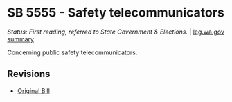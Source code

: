 # SB 5555 - Safety telecommunicators
*Status: First reading, referred to State Government & Elections.* | [leg.wa.gov summary](https://app.leg.wa.gov/billsummary?BillNumber=5555&Year=2021)

Concerning public safety telecommunicators.

## Revisions
* [Original Bill](1/)